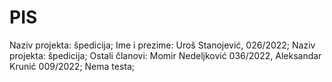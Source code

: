 # PIS
Naziv projekta: špedicija;
Ime i prezime: Uroš Stanojević, 026/2022;
Naziv projekta: špedicija;
Ostali članovi: Momir Nedeljković 036/2022, Aleksandar Krunić 009/2022;
Nema testa;
